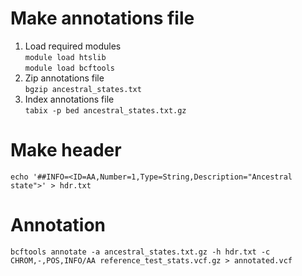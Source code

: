 # Make annotations file  

1. Load required modules         
`module load htslib`    
`module load bcftools`
2. Zip annotations file        
`bgzip ancestral_states.txt`
3. Index annotations file      
`tabix -p bed ancestral_states.txt.gz`   

# Make header    
        
`echo '##INFO=<ID=AA,Number=1,Type=String,Description="Ancestral state">' > hdr.txt`     

# Annotation   
      
`bcftools annotate -a ancestral_states.txt.gz -h hdr.txt -c CHROM,-,POS,INFO/AA reference_test_stats.vcf.gz > annotated.vcf` 

